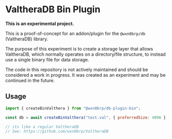 # ValtheraDB Bin Plugin

**This is an experimental project.**

This is a proof-of-concept for an addon/plugin for the `@wxn0brp/db` (ValtheraDB) library.

The purpose of this experiment is to create a storage layer that allows ValtheraDB, which normally operates on a directory/file structure, to instead use a single binary file for data storage.

The code in this repository is not actively maintained and should be considered a work in progress. It was created as an experiment and may be continued in the future.

## Usage

```js
import { createBinValthera } from "@wxn0brp/db-plugin-bin";

const db = await createBinValthera("test.val", { preferredSize: 4096 });

// its like a regular ValtheraDB
// See: https://github.com/wxn0brp/ValtheraDB
```